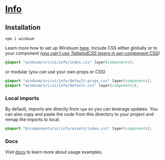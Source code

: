 # [Info](https://winduum.dev/docs/ui/info.html)

## Installation
```shell
npm i winduum
```
Learn more how to set up Winduum [here](https://winduum.dev/docs/).
Include CSS either globally or to your component _([you can't use TailwindCSS layers in per-component CSS](https://tailwindcss.com/docs/adding-custom-styles#layers-and-per-component-css))_

```css
@import "winduum/src/ui/info/index.css" layer(components);
```

or modular (you can use your own props or CSS)

```css
@import "winduum/src/ui/info/default-props.css" layer(components);
@import "winduum/src/ui/info/default.css" layer(components);
```

### Local imports
By default, imports are directly from `npm` so you can leverage updates.
You can also copy and paste the code from this directory to your project and remap the imports to local.

```css
@import "@/components/ui/info/assets/index.css" layer(components);
```

### Docs
Visit [docs](https://winduum.dev/docs/ui/info.html) to learn more about usage examples.
